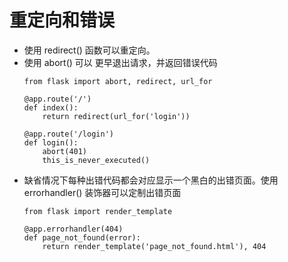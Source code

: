 # 重定向和错误

- 使用 redirect() 函数可以重定向。
- 使用 abort() 可以 更早退出请求，并返回错误代码
    ```
    from flask import abort, redirect, url_for
    
    @app.route('/')
    def index():
        return redirect(url_for('login'))
    
    @app.route('/login')
    def login():
        abort(401)
        this_is_never_executed()
    ```
- 缺省情况下每种出错代码都会对应显示一个黑白的出错页面。使用 errorhandler() 装饰器可以定制出错页面
    ```
    from flask import render_template
    
    @app.errorhandler(404)
    def page_not_found(error):
        return render_template('page_not_found.html'), 404
    ```
